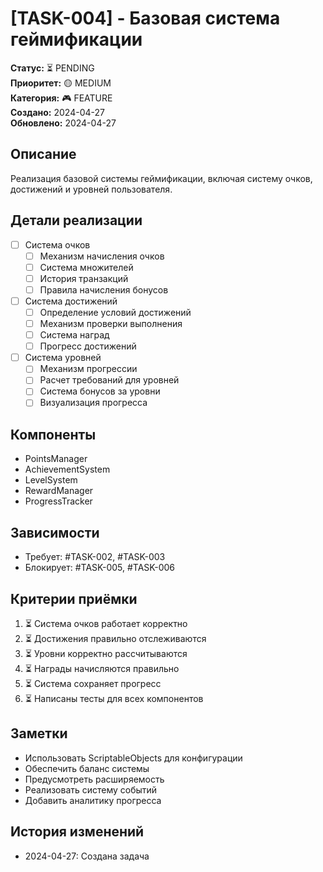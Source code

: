 # [TASK-004] - Базовая система геймификации

**Статус:** ⏳ PENDING  
**Приоритет:** 🟡 MEDIUM  
**Категория:** 🎮 FEATURE  
**Создано:** 2024-04-27  
**Обновлено:** 2024-04-27  

## Описание
Реализация базовой системы геймификации, включая систему очков, достижений и уровней пользователя.

## Детали реализации
- [ ] Система очков
  - [ ] Механизм начисления очков
  - [ ] Система множителей
  - [ ] История транзакций
  - [ ] Правила начисления бонусов
- [ ] Система достижений
  - [ ] Определение условий достижений
  - [ ] Механизм проверки выполнения
  - [ ] Система наград
  - [ ] Прогресс достижений
- [ ] Система уровней
  - [ ] Механизм прогрессии
  - [ ] Расчет требований для уровней
  - [ ] Система бонусов за уровни
  - [ ] Визуализация прогресса

## Компоненты
- PointsManager
- AchievementSystem
- LevelSystem
- RewardManager
- ProgressTracker

## Зависимости
- Требует: #TASK-002, #TASK-003
- Блокирует: #TASK-005, #TASK-006

## Критерии приёмки
1. ⏳ Система очков работает корректно
2. ⏳ Достижения правильно отслеживаются
3. ⏳ Уровни корректно рассчитываются
4. ⏳ Награды начисляются правильно
5. ⏳ Система сохраняет прогресс
6. ⏳ Написаны тесты для всех компонентов

## Заметки
- Использовать ScriptableObjects для конфигурации
- Обеспечить баланс системы
- Предусмотреть расширяемость
- Реализовать систему событий
- Добавить аналитику прогресса

## История изменений
- 2024-04-27: Создана задача 